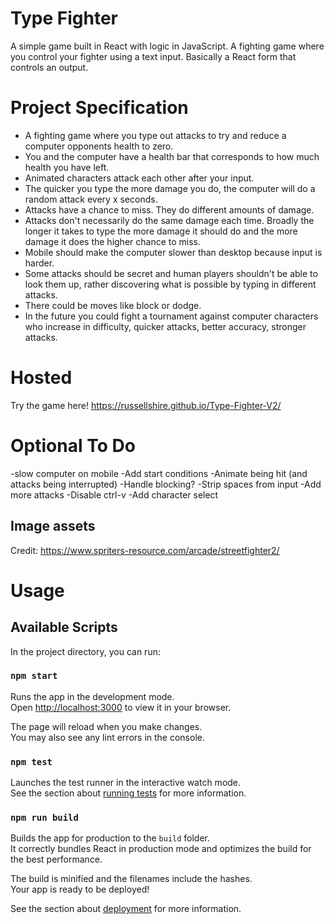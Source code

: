 # Type Fighter

A simple game built in React with logic in JavaScript. A fighting game where you control your fighter using a text input.
Basically a React form that controls an output.

# Project Specification

- A fighting game where you type out attacks to try and reduce a computer opponents health to zero.
- You and the computer have a health bar that corresponds to how much health you have left.
- Animated characters attack each other after your input.
- The quicker you type the more damage you do, the computer will do a random attack every x seconds.
- Attacks have a chance to miss. They do different amounts of damage. 
- Attacks don't necessarily do the same damage each time. Broadly the longer it takes to type the more damage it should do and the more damage it does the higher chance to miss. 
- Mobile should make the computer slower than desktop because input is harder.
- Some attacks should be secret and human players shouldn't be able to look them up, rather discovering what is possible by typing in different attacks.
- There could be moves like block or dodge.
- In the future you could fight a tournament against computer characters who increase in difficulty, quicker attacks, better accuracy, stronger attacks.

# Hosted

Try the game here!
https://russellshire.github.io/Type-Fighter-V2/

# Optional To Do

-slow computer on mobile
-Add start conditions
-Animate being hit (and attacks being interrupted)
-Handle blocking?
-Strip spaces from input
-Add more attacks
-Disable ctrl-v
-Add character select

## Image assets
Credit:
https://www.spriters-resource.com/arcade/streetfighter2/


# Usage

[//]: # (## Changing git email)

[//]: # (git config --global user.email "EMAIL@EMAIL.COM")

## Available Scripts

In the project directory, you can run:

### `npm start`

Runs the app in the development mode.\
Open [http://localhost:3000](http://localhost:3000) to view it in your browser.

The page will reload when you make changes.\
You may also see any lint errors in the console.

### `npm test`

Launches the test runner in the interactive watch mode.\
See the section about [running tests](https://facebook.github.io/create-react-app/docs/running-tests) for more information.

### `npm run build`

Builds the app for production to the `build` folder.\
It correctly bundles React in production mode and optimizes the build for the best performance.

The build is minified and the filenames include the hashes.\
Your app is ready to be deployed!

See the section about [deployment](https://facebook.github.io/create-react-app/docs/deployment) for more information.
